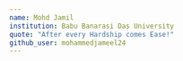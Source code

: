 ```yaml
---
name: Mohd Jamil
institution: Babu Banarasi Das University
quote: "After every Hardship comes Ease!"
github_user: mohammedjameel24
---
```

